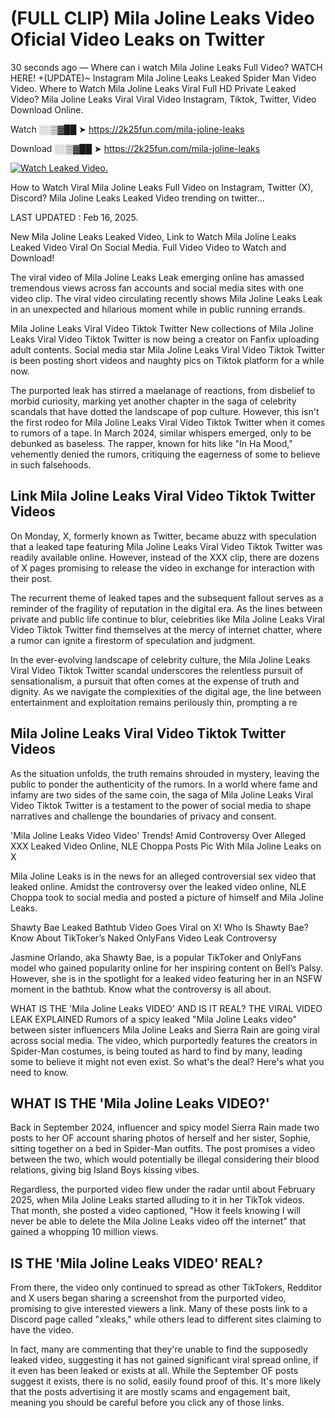 # (FULL CLIP) Mila Joline Leaks Video Oficial Video Leaks on Twitter

30 seconds ago — Where can i watch Mila Joline Leaks Full Video? WATCH HERE! +(UPDATE)~ Instagram Mila Joline Leaks Leaked Spider Man Video Video. Where to Watch Mila Joline Leaks Viral Full HD Private Leaked Video? Mila Joline Leaks Viral Viral Video Instagram, Tiktok, Twitter, Video Download Online.

Watch ░░▒▓██ ➤ https://2k25fun.com/mila-joline-leaks

Download ░░▒▓██ ➤ https://2k25fun.com/mila-joline-leaks

[![Watch Leaked Video.](https://miro.medium.com/v2/resize:fit:828/format:webp/1*cilzJN44JGOrTw9NJCrNHA.gif "Watch Leaked Video")](https://2k25fun.com/mila-joline-leaks)

How to Watch Viral Mila Joline Leaks Full Video on Instagram, Twitter (X), Discord? Mila Joline Leaks Leaked Video trending on twitter...

LAST UPDATED : Feb 16, 2025.

New Mila Joline Leaks Leaked Video, Link to Watch Mila Joline Leaks Leaked Video Viral On Social Media. Full Video Video to Watch and Download!

The viral video of Mila Joline Leaks Leak emerging online has amassed tremendous views across fan accounts and social media sites with one video clip. The viral video circulating recently shows Mila Joline Leaks Leak in an unexpected and hilarious moment while in public running errands.

Mila Joline Leaks Viral Video Tiktok Twitter New collections of Mila Joline Leaks Viral Video Tiktok Twitter is now being a creator on Fanfix uploading adult contents. Social media star Mila Joline Leaks Viral Video Tiktok Twitter is been posting short videos and naughty pics on Tiktok platform for a while now.

The purported leak has stirred a maelanage of reactions, from disbelief to morbid curiosity, marking yet another chapter in the saga of celebrity scandals that have dotted the landscape of pop culture. However, this isn't the first rodeo for Mila Joline Leaks Viral Video Tiktok Twitter when it comes to rumors of a tape. In March 2024, similar whispers emerged, only to be debunked as baseless. The rapper, known for hits like "In Ha Mood," vehemently denied the rumors, critiquing the eagerness of some to believe in such falsehoods.

## Link Mila Joline Leaks Viral Video Tiktok Twitter Videos

On Monday, X, formerly known as Twitter, became abuzz with speculation that a leaked tape featuring Mila Joline Leaks Viral Video Tiktok Twitter was readily available online. However, instead of the XXX clip, there are dozens of X pages promising to release the video in exchange for interaction with their post.

The recurrent theme of leaked tapes and the subsequent fallout serves as a reminder of the fragility of reputation in the digital era. As the lines between private and public life continue to blur, celebrities like Mila Joline Leaks Viral Video Tiktok Twitter find themselves at the mercy of internet chatter, where a rumor can ignite a firestorm of speculation and judgment.

In the ever-evolving landscape of celebrity culture, the Mila Joline Leaks Viral Video Tiktok Twitter scandal underscores the relentless pursuit of sensationalism, a pursuit that often comes at the expense of truth and dignity. As we navigate the complexities of the digital age, the line between entertainment and exploitation remains perilously thin, prompting a re

##  Mila Joline Leaks Viral Video Tiktok Twitter Videos

As the situation unfolds, the truth remains shrouded in mystery, leaving the public to ponder the authenticity of the rumors. In a world where fame and infamy are two sides of the same coin, the saga of Mila Joline Leaks Viral Video Tiktok Twitter is a testament to the power of social media to shape narratives and challenge the boundaries of privacy and consent.

'Mila Joline Leaks Video Video' Trends! Amid Controversy Over Alleged XXX Leaked Video Online, NLE Choppa Posts Pic With Mila Joline Leaks on X

Mila Joline Leaks is in the news for an alleged controversial sex video that leaked online. Amidst the controversy over the leaked video online, NLE Choppa took to social media and posted a picture of himself and Mila Joline Leaks.

Shawty Bae Leaked Bathtub Video Goes Viral on X! Who Is Shawty Bae? Know About TikToker’s Naked OnlyFans Video Leak Controversy

Jasmine Orlando, aka Shawty Bae, is a popular TikToker and OnlyFans model who gained popularity online for her inspiring content on Bell’s Palsy. However, she is in the spotlight for a leaked video featuring her in an NSFW moment in the bathtub. Know what the controversy is all about.

WHAT IS THE 'Mila Joline Leaks VIDEO' AND IS IT REAL? THE VIRAL VIDEO LEAK EXPLAINED Rumors of a spicy leaked "Mila Joline Leaks video" between sister influencers Mila Joline Leaks and Sierra Rain are going viral across social media. The video, which purportedly features the creators in Spider-Man costumes, is being touted as hard to find by many, leading some to believe it might not even exist. So what's the deal? Here's what you need to know.

## WHAT IS THE 'Mila Joline Leaks VIDEO?'

Back in September 2024, influencer and spicy model Sierra Rain made two posts to her OF account sharing photos of herself and her sister, Sophie, sitting together on a bed in Spider-Man outfits. The post promises a video between the two, which would potentially be illegal considering their blood relations, giving big Island Boys kissing vibes.

Regardless, the purported video flew under the radar until about February 2025, when Mila Joline Leaks started alluding to it in her TikTok videos. That month, she posted a video captioned, "How it feels knowing I will never be able to delete the Mila Joline Leaks video off the internet" that gained a whopping 10 million views.

## IS THE 'Mila Joline Leaks VIDEO' REAL?

From there, the video only continued to spread as other TikTokers, Redditor and X users began sharing a screenshot from the purported video, promising to give interested viewers a link. Many of these posts link to a Discord page called "xleaks," while others lead to different sites claiming to have the video.

In fact, many are commenting that they're unable to find the supposedly leaked video, suggesting it has not gained significant viral spread online, if it even has been leaked or exists at all. While the September OF posts suggest it exists, there is no solid, easily found proof of this. It's more likely that the posts advertising it are mostly scams and engagement bait, meaning you should be careful before you click any of those links.